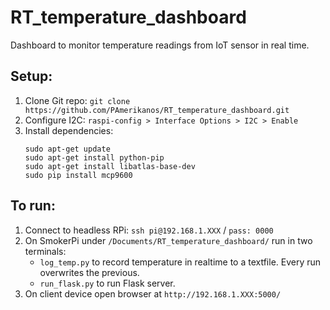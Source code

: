 # RT_temperature_dashboard
Dashboard to monitor temperature readings from IoT sensor in real time.

## Setup:
1. Clone Git repo: `git clone https://github.com/PAmerikanos/RT_temperature_dashboard.git`
2. Configure I2C: `raspi-config > Interface Options > I2C > Enable`
3. Install dependencies: 
    ```
    sudo apt-get update
    sudo apt-get install python-pip
    sudo apt-get install libatlas-base-dev
    sudo pip install mcp9600
    ```

## To run:
1. Connect to headless RPi: `ssh pi@192.168.1.XXX` / `pass: 0000`
2. On SmokerPi under `/Documents/RT_temperature_dashboard/` run in two terminals:
    - `log_temp.py` to record temperature in realtime to a textfile. Every run overwrites the previous.
    - `run_flask.py` to run Flask server.
3. On client device open browser at `http://192.168.1.XXX:5000/`
